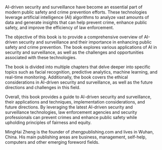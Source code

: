 
AI-driven security and surveillance have become an essential part of modern public safety and crime prevention efforts. These technologies leverage artificial intelligence (AI) algorithms to analyze vast amounts of data and generate insights that can help prevent crime, enhance public safety, and improve the efficiency of law enforcement.

The objective of this book is to provide a comprehensive overview of AI-driven security and surveillance and their importance in enhancing public safety and crime prevention. The book explores various applications of AI in security and surveillance, as well as the challenges and opportunities associated with these technologies.

The book is divided into multiple chapters that delve deeper into specific topics such as facial recognition, predictive analytics, machine learning, and real-time monitoring. Additionally, the book covers the ethical considerations in AI-driven security and surveillance, as well as the future directions and challenges in this field.

Overall, this book provides a guide to AI-driven security and surveillance, their applications and techniques, implementation considerations, and future directions. By leveraging the latest AI-driven security and surveillance technologies, law enforcement agencies and security professionals can prevent crimes and enhance public safety while upholding principles of fairness and equity.

MingHai Zheng is the founder of zhengpublishing.com and lives in Wuhan, China. His main publishing areas are business, management, self-help, computers and other emerging foreword fields.
